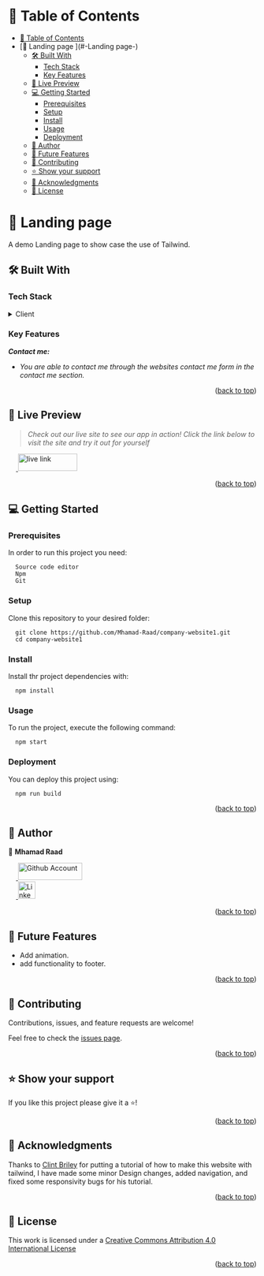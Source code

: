 <a name="readme-top"></a>

# 📗 Table of Contents
- [📗 Table of Contents](#-table-of-contents)
- [🚜 Landing page ](#-Landing page-)
  - [🛠 Built With ](#-built-with-)
    - [Tech Stack ](#tech-stack-)
    - [Key Features ](#key-features-)
  - [🚀 Live Preview ](#-live-preview-)
  - [💻 Getting Started ](#-getting-started-)
    - [Prerequisites](#prerequisites)
    - [Setup](#setup)
    - [Install](#install)
    - [Usage ](#usage-)
    - [Deployment](#deployment)
  - [👥 Author ](#-author-)
  - [🔭 Future Features ](#-future-features-)
  - [🤝 Contributing ](#-contributing-)
  - [⭐️ Show your support ](#️-show-your-support-)
  - [🙏 Acknowledgments ](#-acknowledgments-)
  - [📝 License ](#-license-)

<!-- PROJECT DESCRIPTION -->

# 🚜 Landing page <a name="about-the-project"></a>
A demo Landing page to show case the use of Tailwind. 

## 🛠 Built With <a name="built-with"></a>

### Tech Stack <a name="tech-stack"></a>

<details>
  <summary>Client</summary>
  <br>
  <ul> 
    <a href="https://github.com/Mhamad-Raad/company-website1">
      <img alt="Tailwind" width="90px"  height="35px" src="https://img.shields.io/badge/tailwindcss-%2338B2AC.svg?style=for-the-badge&logo=tailwind-css&logoColor=white" />
    </a>
    <br>
    <a href="https://github.com/Mhamad-Raad/company-website1">
      <img alt="HTML" width="100px"  height="35px" src="https://img.shields.io/badge/HTML-239120?style=for-the-badge&logo=html5&logoColor=white" />
    </a>
    <br>
    <a href="https://github.com/Mhamad-Raad/company-website1">
      <img alt="SASS" width="145px"  height="35px" src="https://img.shields.io/badge/SASS-hotpink.svg?style=for-the-badge&logo=SASS&logoColor=white" />
    </a>
    <br>
    <a href="https://github.com/Mhamad-Raad/company-website1">
      <img alt="TypeScript" width="140px"  height="35px" src="https://img.shields.io/badge/typescript-%23007ACC.svg?style=for-the-badge&logo=typescript&logoColor=white" />
    </a>
    <br>
    <a href="https://github.com/Mhamad-Raad/company-website1">
      <img alt="React" width="120px"  height="35px" src="https://img.shields.io/badge/React-0075A8?style=for-the-badge&logo=react&logoColor=61DAFB" />
    </a>
    <br>
    <a href="https://github.com/Mhamad-Raad/Portfolio">
      <img alt="Vercel" width="120px"  height="35px" src="https://img.shields.io/badge/vercel-%23000000.svg?style=for-the-badge&logo=vercel&logoColor=white" />
    </a>
    <br>
    
  </ul>

</details>

<!-- Features -->

### Key Features <a name="key-features"></a>

_**Contact me:**_

- _You are able to contact me through the websites contact me form in the contact me section._

<p align="right">(<a href="#readme-top">back to top</a>)</p>

## 🚀 Live Preview <a name="live-demo"></a>
> _Check out our live site to see our app in action! Click the link below to visit the site and try it out for yourself_

  &nbsp;&nbsp;&nbsp;&nbsp;<a href="https://company-website1-ashy.vercel.app/">
    <img alt="live link" width="120px"  height="35px" src="https://img.shields.io/badge/Active-00A95C?style=for-the-badge&logo=netlify&logoColor=white" />
  </a>

<p align="right">(<a href="#readme-top">back to top</a>)</p>

<!-- GETTING STARTED -->

## 💻 Getting Started <a name="getting-started"></a>

### Prerequisites

In order to run this project you need:
```
  Source code editor
  Npm
  Git
```
### Setup

Clone this repository to your desired folder:

```
  git clone https://github.com/Mhamad-Raad/company-website1.git
  cd company-website1
```

### Install

Install thr project dependencies with:

```
  npm install
```

### Usage <a name="usage"></a>

To run the project, execute the following command:

```
  npm start
```
### Deployment

You can deploy this project using:

```
  npm run build
```


<p align="right">(<a href="#readme-top">back to top</a>)</p>

<!-- AUTHORS -->
## 👥 Author <a name="authors"></a>

👤 **Mhamad Raad**

 &nbsp;&nbsp;&nbsp;&nbsp;<a href="https://github.com/Mhamad-Raad">
      <img alt="Github Account" width="130px" height="35px" src="https://img.shields.io/badge/GitHub-100000?style=for-the-badge&logo=github&logoColor=white" />
    </a>
    <br>
 &nbsp;&nbsp;&nbsp;&nbsp;<a href="https://www.linkedin.com/in/mhamad-raad">
      <img alt="LinkedIn Account" height="35px" src="https://img.shields.io/badge/LinkedIn-0077B5?style=for-the-badge&logo=linkedin&logoColor=white" />
    </a>


<p align="right">(<a href="#readme-top">back to top</a>)</p>

<!-- FUTURE FEATURES -->

## 🔭 Future Features <a name="future-features"></a>

- Add animation.
- add functionality to footer.

<p align="right">(<a href="#readme-top">back to top</a>)</p>

<!-- CONTRIBUTING -->

## 🤝 Contributing <a name="contributing"></a>

Contributions, issues, and feature requests are welcome!

Feel free to check the [issues page](https://github.com/Mhamad-Raad/company-website1/issues).

<p align="right">(<a href="#readme-top">back to top</a>)</p>

<!-- SUPPORT -->

## ⭐️ Show your support <a name="support"></a>

If you like this project please give it a ⭐️!

<p align="right">(<a href="#readme-top">back to top</a>)</p>

<!-- ACKNOWLEDGEMENTS -->

## 🙏 Acknowledgments <a name="acknowledgements"></a>

Thanks to [Clint Briley](https://github.com/fireclint) for putting a tutorial of how to make this website with tailwind,
I have made some minor Design changes, added navigation, and fixed some responsivity bugs for his tutorial.


<p align="right">(<a href="#readme-top">back to top</a>)</p>
<!-- LICENSE -->

## 📝 License <a name="license"></a>

This work is licensed under a [Creative Commons Attribution 4.0 International License](https://creativecommons.org/licenses/by-nc/4.0/)


<p align="right">(<a href="#readme-top">back to top</a>)</p>
